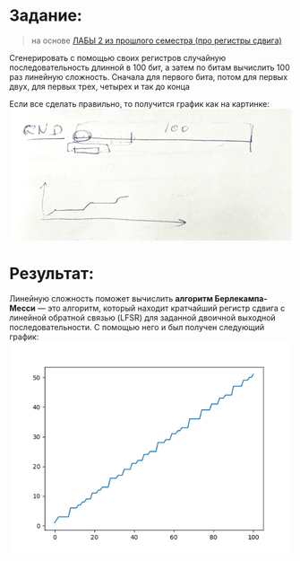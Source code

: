 # Задание:
> на основе [ЛАБЫ 2 из прошлого семестра (про регистры сдвига)](https://github.com/kidavspb/Cryptography-5and6sem/tree/main/lab2)

Cгенерировать с помощью своих регистров случайную последовательность длинной в 100 бит, а затем по битам вычислить 100 раз линейную сложность. Сначала для первого бита, потом для первых двух, для первых трех, четырех и так до конца

Если все сделать правильно, то получится график как на картинке:
![](images/example.jpeg)

# Результат:
Линейную сложность поможет вычислить **алгоритм Берлекампа-Месси** — это алгоритм, который находит кратчайший регистр сдвига с линейной обратной связью (LFSR) для заданной двоичной выходной последовательности. С помощью него и был получен следующий график:
![](images/our.png)
